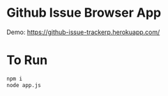 # Github Issue Browser App

Demo: https://github-issue-trackerp.herokuapp.com/

# To Run

```bash
npm i
node app.js
```
